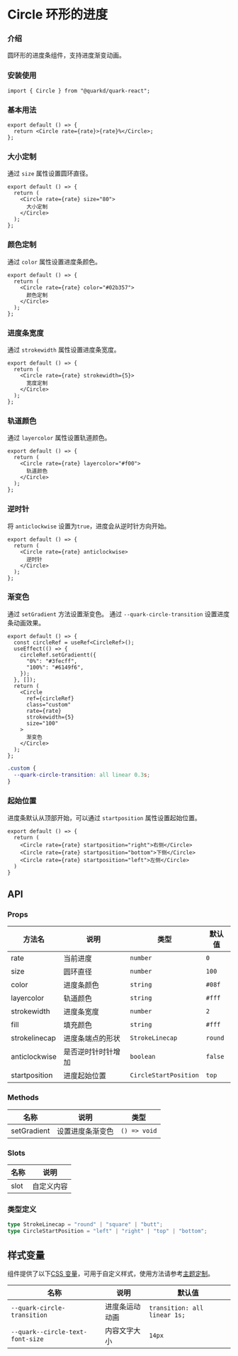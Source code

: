 # Circle 环形的进度

### 介绍

圆环形的进度条组件，支持进度渐变动画。

### 安装使用

```tsx
import { Circle } from "@quarkd/quark-react";
```

### 基本用法

```tsx
export default () => {
  return <Circle rate={rate}>{rate}%</Circle>;
};
```

### 大小定制

通过 `size` 属性设置圆环直径。

```tsx
export default () => {
  return (
    <Circle rate={rate} size="80">
      大小定制
    </Circle>
  );
};
```

### 颜色定制

通过 `color` 属性设置进度条颜色。

```tsx
export default () => {
  return (
    <Circle rate={rate} color="#02b357">
      颜色定制
    </Circle>
  );
};
```

### 进度条宽度

通过 `strokewidth` 属性设置进度条宽度。

```tsx
export default () => {
  return (
    <Circle rate={rate} strokewidth={5}>
      宽度定制
    </Circle>
  );
};
```

### 轨道颜色

通过 `layercolor` 属性设置轨道颜色。

```tsx
export default () => {
  return (
    <Circle rate={rate} layercolor="#f00">
      轨道颜色
    </Circle>
  );
};
```

### 逆时针

将 `anticlockwise` 设置为`true`，进度会从逆时针方向开始。

```tsx
export default () => {
  return (
    <Circle rate={rate} anticlockwise>
      逆时针
    </Circle>
  );
};
```

### 渐变色

通过 `setGradient` 方法设置渐变色。
通过 `--quark-circle-transition` 设置进度条动画效果。

```tsx
export default () => {
  const circleRef = useRef<CircleRef>();
  useEffect(() => {
    circleRef.setGradientt({
      "0%": "#3fecff",
      "100%": "#6149f6",
    });
  }, []);
  return (
    <Circle
      ref={circleRef}
      class="custom"
      rate={rate}
      strokewidth={5}
      size="100"
    >
      渐变色
    </Circle>
  );
};
```

```css
.custom {
  --quark-circle-transition: all linear 0.3s;
}
```

### 起始位置

进度条默认从顶部开始，可以通过 `startposition` 属性设置起始位置。

```tsx
export default () => {
  return (
    <Circle rate={rate} startposition="right">右侧</Circle>
    <Circle rate={rate} startposition="bottom">下侧</Circle>
    <Circle rate={rate} startposition="left">左侧</Circle>
  )
}
```

## API

### Props

| 方法名        | 说明               | 类型                  | 默认值  |
| ------------- | ------------------ | --------------------- | ------- |
| rate          | 当前进度           | `number`              | `0`     |
| size          | 圆环直径           | `number`              | `100`   |
| color         | 进度条颜色         | `string`              | `#08f`  |
| layercolor    | 轨道颜色           | `string`              | `#fff`  |
| strokewidth   | 进度条宽度         | `number`              | `2`     |
| fill          | 填充颜色           | `string`              | `#fff`  |
| strokelinecap | 进度条端点的形状   | `StrokeLinecap`       | `round` |
| anticlockwise | 是否逆时针时针增加 | `boolean`             | `false` |
| startposition | 进度起始位置       | `CircleStartPosition` | `top`   |

### Methods

| 名称        | 说明             | 类型         |
| ----------- | ---------------- | ------------ |
| setGradient | 设置进度条渐变色 | `() => void` |

### Slots

| 名称 | 说明       |
| ---- | ---------- |
| slot | 自定义内容 |

### 类型定义

```ts
type StrokeLinecap = "round" | "square" | "butt";
type CircleStartPosition = "left" | "right" | "top" | "bottom";
```

## 样式变量

组件提供了以下[CSS 变量](https://developer.mozilla.org/zh-CN/docs/Web/CSS/Using_CSS_custom_properties)，可用于自定义样式，使用方法请参考[主题定制](#/zh-CN/guide/theme)。

| 名称                             | 说明           | 默认值                       |
| -------------------------------- | -------------- | ---------------------------- |
| `--quark-circle-transition`      | 进度条运动动画 | `transition: all linear 1s;` |
| `--quark--circle-text-font-size` | 内容文字大小   | `14px`                       |
